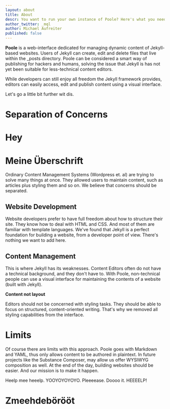 ```yaml
---
layout: about
title: About
descr: You want to run your own instance of Poole? Here's what you need to know.
author_twitter: _mql
author: Michael Aufreiter
published: false
---
```


**Poole** is a web-interface dedicated for managing dynamic content of Jekyll-based websites. Users of Jekyll can create, edit and delete files that live within the _posts directory. Poole can be considered a smart way of publishing for hackers and humans, solving the issue that Jekyll is has not yet been suitable for less-technical content editors.

While developers can still enjoy all freedom the Jekyll framework provides, editors can easily access, edit and publish content using a visual interface.



Let's go a little bit further wit dis.

Separation of Concerns
===============

# Hey

# Meine Überschrift

Ordinary Content Management Systems (Wordpress et. al) are trying to solve many things at once. They allowed users to maintain content, such as articles plus styling them and so on. We believe that concerns should be separated.


Website Development
---------------

Website developers prefer to have full freedom about how to structure their site. They know how to deal with HTML and CSS. And most of them are familiar with template languages. We've found that Jekyll is a perfect foundation for building a website, from a developer point of view. There's nothing we want to add here.


Content Management
---------------

This is where Jekyll has its weaknesses. Content Editors often do not have a technical background, and they don't have to. With Poole, non-technical people can use a visual interface for maintaining the contents of a website (built with Jekyll).


**Content not layout**

Editors should not be concerned with styling tasks. They should be able to focus on structured, content-oriented writing. That's why we removed all styling capabilities from the interface.

Limits
===============

Of course there are limits with this approach. Poole goes with Markdown and YAML, thus only allows content to be authored in plaintext. In future projects like the Substance Composer, may allow us offer WYSIWYG composition as well. At the end of the day, building websites should be easier. And our mission is to make it happen.


Heelp mee heeelp. YOOYOYOYOYO. Pleeeease. Doooo it. HEEEELP!

# Zmeehdebörööt